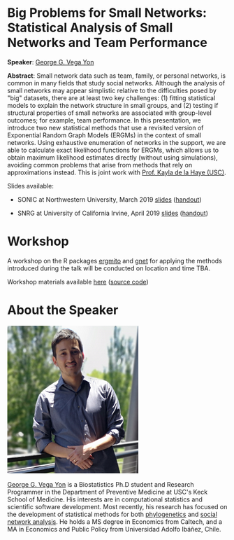 # Big Problems for Small Networks: Statistical Analysis of Small Networks and Team Performance

**Speaker**: [George G. Vega Yon](https://ggvy.cl)

**Abstract**: Small network data such as team, family, or personal networks, is common in many
fields that study social networks. Although the analysis of small networks may
appear simplistic relative to the difficulties posed by "big" datasets, there are
at least two key challenges: (1) fitting statistical models to explain the network
structure in small groups, and (2) testing if structural properties of small
networks are associated with group-level outcomes; for example, team performance.
In this presentation, we introduce two new statistical methods that use a revisited
version of Exponential Random Graph Models (ERGMs) in the context of small networks.
Using exhaustive enumeration of networks in the support, we are able to calculate
exact likelihood functions for ERGMs, which allows us to obtain maximum likelihood
estimates directly (without using simulations), avoiding common problems that
arise from methods that rely on approximations instead. This is joint work with
[Prof. Kayla de la Haye (USC)](https://www.kayladelahaye.net/).

Slides available:

- SONIC at Northwestern University, March 2019 [slides](https://github.com/gvegayon/nu2019/raw/nu03-2019/talk/index.pdf) ([handout](https://github.com/gvegayon/nu2019/raw/nu03-2019/talk/ggvy-nu2019-talk-handout.pdf))

- SNRG at University of California Irvine, April 2019
[slides](https://github.com/gvegayon/nu2019/raw/uci04-2019/talk/index.pdf) ([handout](https://github.com/gvegayon/nu2019/raw/uci04-2019/talk/ggvy-uci2019-talk-handout.pdf))

# Workshop

A workshop on the R packages [ergmito](https://github.com/muriteams/ergmito) and
[gnet](https://github.com/muriteams/gnet) for applying the methods introduced
during the talk will be conducted on location and time TBA.

Workshop materials available [here](workshop) ([source code](workshop/index.Rmd))

# About the Speaker

<img src="fig/headshot.jpg" width="300px">

[George G. Vega Yon](https://ggvy.cl) is a Biostatistics Ph.D student and Research Programmer in
the Department of Preventive Medicine at USC's Keck School of Medicine. His
interests are in computational statistics and scientific software development.
Most recently, his research has focused on the development of statistical
methods for both [phylogenetics](https://ggvy.cl/project/aphylo/)
and [social network analysis](https://github.com/muriteams/ergmito#ergmito-estimation-of-little-ergms-using-exact-likelihood).
He holds a MS degree in Economics from Caltech, and a MA in Economics and
Public Policy from Universidad Adolfo Ibáñez, Chile.

